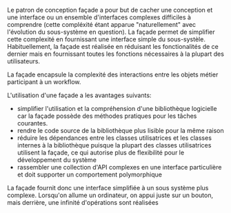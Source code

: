 Le patron de conception façade a pour but de cacher une conception et une interface ou un ensemble d'interfaces complexes difficiles à comprendre (cette compléxité étant apparue "naturellement" avec l'évolution du sous-système en question). La façade permet de simplifier cette complexité en fournissant une interface simple du sous-systèle. Habituellement, la façade est réalisée en réduisant les fonctionalités de ce dernier mais en fournissant toutes les fonctions nécessaires à la plupart des utilisateurs.

La façade encapsule la complexité des interactions entre les objets métier participant à un workflow.

L'utilisation d'une façade a les avantages suivants:

- simplifier l'utilisation et la compréhension d'une bibliothèque logicielle car la façade possède des méthodes pratiques pour les tâches courantes.
- rendre le code source de la bibliothèque plus lisible pour la même raison
- réduire les dépendances entre les classes utilisatrices et les classes internes à la bibliothèque puisque la plupart des classes utilisatrices utilisent la façade, ce qui autorise plus de flexibilité pour le développement du système
- rassembler une collection d'API complexes en une interface particulière et doit supporter un comportement polymorphique

La façade fournit donc une interface simplifiée à un sous système plus complexe. Lorsqu'on allume un ordinateur, on appui juste sur un bouton, mais derrière, une infinité d'opérations sont réalisées